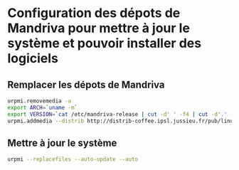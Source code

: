 # Configuration des dépots de Mandriva pour mettre à jour le système et pouvoir installer des logiciels

## Remplacer les dépots de Mandriva
```bash
urpmi.removemedia -a
export ARCH=`uname -m`
export VERSION=`cat /etc/mandriva-release | cut -d' ' -f4 | cut -d'.' -f1`
urpmi.addmedia --distrib http://distrib-coffee.ipsl.jussieu.fr/pub/linux/MandrivaLinux/official/$VERSION/$ARCH/
```

## Mettre à jour le système
```bash
urpmi --replacefiles --auto-update --auto
```

